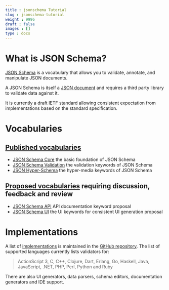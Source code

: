 ```yaml
---
title : jsonschema Tutorial
slug : jsonschema-tutorial
weight : 9996
draft : false
images : []
type : docs
---
```


# What is JSON Schema?

[JSON Schema][1] is a vocabulary that allows you to validate, annotate, and manipulate JSON documents.

A JSON Schema is itself a [JSON document][2] and requires a third party library to validate data against it.

It is currently a draft IETF standard allowing consistent expectation from implementations based on the standard specification.

# Vocabularies

## [Published vocabularies][3]
 - [JSON Schema Core][4] the basic foundation of JSON Schema
 - [JSON Schema Validation][5] the validation keywords of JSON Schema
 - [JSON Hyper-Schema][6] the hyper-media keywords of JSON Schema

## [Proposed vocabularies][7] requiring discussion, feedback and review
 - [JSON Schema API][8] API documentation keyword proposal
 - [JSON Schema UI][9] the UI keywords for consistent UI generation proposal

# Implementations

A list of [implementations][10] is maintained in the [GitHub repository][3]. The list of supported languages currently lists validators for:

> ActionScript 3, C, C++, Clojure, Dart, Erlang, Go, Haskell, Java, JavaScript, .NET, PHP, Perl, Python and Ruby

There are also UI generators, data parsers, schema editors, documentation generators and IDE support.

  [1]: http://json-schema.org/
  [2]: https://www.wikiod.com/json
  [3]: https://github.com/json-schema-org/json-schema-spec
  [4]: http://json-schema.org/latest/json-schema-core.html
  [5]: http://json-schema.org/latest/json-schema-validation.html
  [6]: http://json-schema.org/latest/json-schema-hypermedia.html
  [7]: https://github.com/json-schema-org/json-schema-vocabularies
  [8]: https://github.com/json-schema-org/json-schema-vocabularies/issues/1
  [9]: https://github.com/json-schema-org/json-schema-vocabularies/issues/2
  [10]: http://json-schema.org/implementations.html

